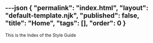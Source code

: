 ---json
{
	"permalink": "index.html",
	"layout": "default-template.njk",
	"published": false,
	"title": "Home",
	"tags": [],
	"order": 0
}
---

This is the Index of the Style Guide
